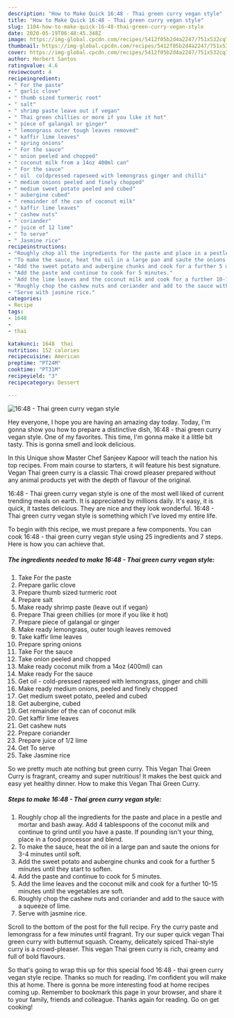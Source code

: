 ```yaml
---
description: "How to Make Quick 16:48 - Thai green curry vegan style"
title: "How to Make Quick 16:48 - Thai green curry vegan style"
slug: 1104-how-to-make-quick-16-48-thai-green-curry-vegan-style
date: 2020-05-19T06:48:45.348Z
image: https://img-global.cpcdn.com/recipes/5412f05b2d4a2247/751x532cq70/1648-thai-green-curry-vegan-style-recipe-main-photo.jpg
thumbnail: https://img-global.cpcdn.com/recipes/5412f05b2d4a2247/751x532cq70/1648-thai-green-curry-vegan-style-recipe-main-photo.jpg
cover: https://img-global.cpcdn.com/recipes/5412f05b2d4a2247/751x532cq70/1648-thai-green-curry-vegan-style-recipe-main-photo.jpg
author: Herbert Santos
ratingvalue: 4.6
reviewcount: 4
recipeingredient:
- " For the paste"
- " garlic clove"
- " thumb sized turmeric root"
- " salt"
- " shrimp paste leave out if vegan"
- " Thai green chillies or more if you like it hot"
- " piece of galangal or ginger"
- " lemongrass outer tough leaves removed"
- " kaffir lime leaves"
- " spring onions"
- " For the sauce"
- " onion peeled and chopped"
- " coconut milk from a 14oz 400ml can"
- " For the sauce"
- " oil  coldpressed rapeseed with lemongrass ginger and chilli"
- " medium onions peeled and finely chopped"
- " medium sweet potato peeled and cubed"
- " aubergine cubed"
- " remainder of the can of coconut milk"
- " kaffir lime leaves"
- " cashew nuts"
- " coriander"
- " juice of 12 lime"
- " To serve"
- " Jasmine rice"
recipeinstructions:
- "Roughly chop all the ingredients for the paste and place in a pestle and mortar and bash away. Add 4 tablespoons of the coconut milk and continue to grind until you have a paste. If pounding isn&#39;t your thing, place in a food processor and blend."
- "To make the sauce, heat the oil in a large pan and saute the onions for 3-4 minutes until soft."
- "Add the sweet potato and aubergine chunks and cook for a further 5 minutes until they start to soften."
- "Add the paste and continue to cook for 5 minutes."
- "Add the lime leaves and the coconut milk and cook for a further 10-15 minutes until the vegetables are soft."
- "Roughly chop the cashew nuts and coriander and add to the sauce with a squeeze of lime."
- "Serve with jasmine rice."
categories:
- Recipe
tags:
- 1648
- 
- thai

katakunci: 1648  thai 
nutrition: 152 calories
recipecuisine: American
preptime: "PT24M"
cooktime: "PT31M"
recipeyield: "3"
recipecategory: Dessert

---
```



![16:48 - Thai green curry vegan style](https://img-global.cpcdn.com/recipes/5412f05b2d4a2247/751x532cq70/1648-thai-green-curry-vegan-style-recipe-main-photo.jpg)

Hey everyone, I hope you are having an amazing day today. Today, I'm gonna show you how to prepare a distinctive dish, 16:48 - thai green curry vegan style. One of my favorites. This time, I'm gonna make it a little bit tasty. This is gonna smell and look delicious.

In this Unique show Master Chef Sanjeev Kapoor will teach the nation his top recipes. From main course to starters, it will feature his best signature. Vegan Thai green curry is a classic Thai crowd pleaser prepared without any animal products yet with the depth of flavour of the original.

16:48 - Thai green curry vegan style is one of the most well liked of current trending meals on earth. It is appreciated by millions daily. It's easy, it is quick, it tastes delicious. They are nice and they look wonderful. 16:48 - Thai green curry vegan style is something which I've loved my entire life.


To begin with this recipe, we must prepare a few components. You can cook 16:48 - thai green curry vegan style using 25 ingredients and 7 steps. Here is how you can achieve that.

<!--inarticleads1-->

##### The ingredients needed to make 16:48 - Thai green curry vegan style:

1. Take  For the paste
1. Prepare  garlic clove
1. Prepare  thumb sized turmeric root
1. Prepare  salt
1. Make ready  shrimp paste (leave out if vegan)
1. Prepare  Thai green chillies (or more if you like it hot)
1. Prepare  piece of galangal or ginger
1. Make ready  lemongrass, outer tough leaves removed
1. Take  kaffir lime leaves
1. Prepare  spring onions
1. Take  For the sauce
1. Take  onion peeled and chopped
1. Make ready  coconut milk from a 14oz (400ml) can
1. Make ready  For the sauce
1. Get  oil - cold-pressed rapeseed with lemongrass, ginger and chilli
1. Make ready  medium onions, peeled and finely chopped
1. Get  medium sweet potato, peeled and cubed
1. Get  aubergine, cubed
1. Get  remainder of the can of coconut milk
1. Get  kaffir lime leaves
1. Get  cashew nuts
1. Prepare  coriander
1. Prepare  juice of 1/2 lime
1. Get  To serve
1. Take  Jasmine rice


So we pretty much ate nothing but green curry. This Vegan Thai Green Curry is fragrant, creamy and super nutritious! It makes the best quick and easy yet healthy dinner. How to make this Vegan Thai Green Curry. 

<!--inarticleads2-->

##### Steps to make 16:48 - Thai green curry vegan style:

1. Roughly chop all the ingredients for the paste and place in a pestle and mortar and bash away. Add 4 tablespoons of the coconut milk and continue to grind until you have a paste. If pounding isn&#39;t your thing, place in a food processor and blend.
1. To make the sauce, heat the oil in a large pan and saute the onions for 3-4 minutes until soft.
1. Add the sweet potato and aubergine chunks and cook for a further 5 minutes until they start to soften.
1. Add the paste and continue to cook for 5 minutes.
1. Add the lime leaves and the coconut milk and cook for a further 10-15 minutes until the vegetables are soft.
1. Roughly chop the cashew nuts and coriander and add to the sauce with a squeeze of lime.
1. Serve with jasmine rice.


Scroll to the bottom of the post for the full recipe. Fry the curry paste and lemongrass for a few minutes until fragrant. Try our super quick vegan Thai green curry with butternut squash. Creamy, delicately spiced Thai-style curry is a crowd-pleaser. This vegan Thai green curry is rich, creamy and full of bold flavours. 

So that's going to wrap this up for this special food 16:48 - thai green curry vegan style recipe. Thanks so much for reading. I'm confident you will make this at home. There is gonna be more interesting food at home recipes coming up. Remember to bookmark this page in your browser, and share it to your family, friends and colleague. Thanks again for reading. Go on get cooking!
